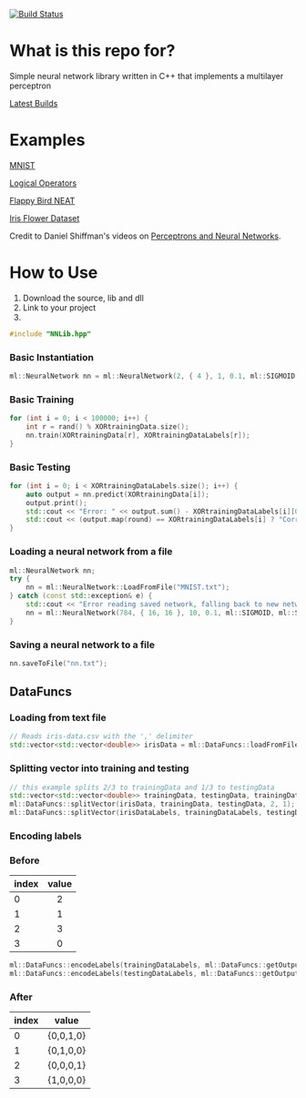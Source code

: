 [![Build Status](https://travis-ci.org/NickJordan289/NeuralNetwork.svg?branch=master)](https://travis-ci.org/NickJordan289/NeuralNetwork)

# What is this repo for?
Simple neural network library written in C++ that implements a multilayer perceptron

[Latest Builds](https://github.com/NickJordan289/NeuralNetwork/releases)

# Examples
[MNIST](examples/MNIST)

[Logical Operators](examples/LogicalOperators.cpp)

[Flappy Bird NEAT](https://github.com/NickJordan289/NEAT-Games/tree/master/FlappyBird)

[Iris Flower Dataset](examples/IrisFlowerDataSet.cpp)

Credit to Daniel Shiffman's videos on [Perceptrons and Neural Networks](https://www.youtube.com/playlist?list=PLRqwX-V7Uu6Y7MdSCaIfsxc561QI0U0Tb).

# How to Use
1. Download the source, lib and dll
2. Link to your project
3. 
```cpp
#include "NNLib.hpp"
```

### Basic Instantiation
```cpp
ml::NeuralNetwork nn = ml::NeuralNetwork(2, { 4 }, 1, 0.1, ml::SIGMOID, ml::SIGMOID);
```

### Basic Training
```cpp
for (int i = 0; i < 100000; i++) {
	int r = rand() % XORtrainingData.size();
	nn.train(XORtrainingData[r], XORtrainingDataLabels[r]);
}
```

### Basic Testing
```cpp
for (int i = 0; i < XORtrainingDataLabels.size(); i++) {
	auto output = nn.predict(XORtrainingData[i]);
	output.print();
	std::cout << "Error: " << output.sum() - XORtrainingDataLabels[i][0] << std::endl;
	std::cout << (output.map(round) == XORtrainingDataLabels[i] ? "Correct" : "Incorrect") << std::endl;
}
```

### Loading a neural network from a file
```cpp
ml::NeuralNetwork nn;
try {
	nn = ml::NeuralNetwork::LoadFromFile("MNIST.txt");
} catch (const std::exception& e) {
	std::cout << "Error reading saved network, falling back to new network" << std::endl;
	nn = ml::NeuralNetwork(784, { 16, 16 }, 10, 0.1, ml::SIGMOID, ml::SIGMOID);
}
```

### Saving a neural network to a file
```cpp
nn.saveToFile("nn.txt");
```

## DataFuncs
### Loading from text file
```cpp
// Reads iris-data.csv with the ',' delimiter
std::vector<std::vector<double>> irisData = ml::DataFuncs::loadFromFile("iris-data.csv", ',');
```

### Splitting vector into training and testing
```cpp
// this example splits 2/3 to trainingData and 1/3 to testingData
std::vector<std::vector<double>> trainingData, testingData, trainingDataLabels, testingDataLabels;
ml::DataFuncs::splitVector(irisData, trainingData, testingData, 2, 1);
ml::DataFuncs::splitVector(irisDataLabels, trainingDataLabels, testingDataLabels, 2, 1);
```

### Encoding labels
### Before
| index | value |  
| ----- |:-----:|
| 0     | 2     |
| 1     | 1     |
| 2     | 3     |
| 3     | 0     |
```cpp
ml::DataFuncs::encodeLabels(trainingDataLabels, ml::DataFuncs::getOutputCount(trainingDataLabels));
ml::DataFuncs::encodeLabels(testingDataLabels, ml::DataFuncs::getOutputCount(testingDataLabels));
```
### After
| index |   value   |  
| ----- |:---------:|
| 0     | {0,0,1,0} |
| 1     | {0,1,0,0} |
| 2     | {0,0,0,1} |
| 3     | {1,0,0,0} |
